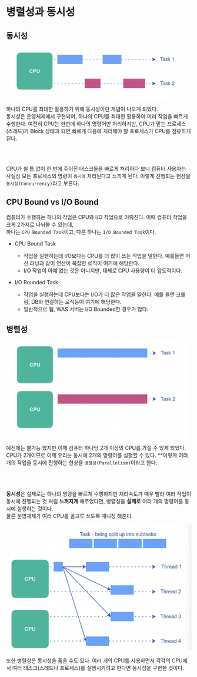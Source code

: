 # 병렬성과 동시성

## 동시성

![동시성](images/img3.png)

하나의 CPU를 최대한 활용하기 위해 동시성이란 개념이 나오게 되었다.  
동시성은 운영체제에서 구현되어, 하나의 CPU를 최대한 활용하여 여러 작업을 빠르게 수행한다. 
여전히 CPU는 한번에 하나의 명령어만 처리하지만, CPU가 맡는 프로세스(스레드)가 Block 상태과 되면 빠르게 다음에 처리해야 할 프로세스가 CPU를 점유하게 된다.  


<br/><br/>  

CPU가 쉴 틈 없이 한 번에 주어진 태스크들을 빠르게 처리하다 보니 컴퓨터 사용자는 사실상 모든 프로세스의 명령이 `동시에` 처리된다고 느끼게 된다. 이렇게 진행되는 현상을 `동시성(Concurrency)`라고 부른다.  

## CPU Bound vs I/O Bound  
컴퓨터가 수행하는 하나의 작업은 CPU와 I/O 작업으로 이뤄진다. 이때 컴퓨터 작업을 크게 2가지로 나눠볼 수 있는데,  
하나는 `CPU Bounded Task`이고, 다른 하나는 `I/O Bounded Task`이다.  

- CPU Bound Task
    - 작업을 실행하는데 I/O보다는 CPU를 더 많이 쓰는 작업을 말한다. 예를들면 머신 러닝과 같이 연산이 복잡한 로직이 여기에 해당한다.
    - I/O 작업이 아예 없는 것은 아니지만, 대체로 CPU 사용량이 더 압도적이다.  

- I/O Bounded Task
    - 작업을 실행하는데 CPU보다는 I/O가 더 많은 작업을 말한다. 예를 들면 크롤링, DB와 연결하는 로직등이 여기에 해당한다. 
    - 일반적으로 웹, WAS 서버는 I/O Bounded한 경우가 많다.  


## 병렬성

![병렬성](images/img4.png)  

예전에는 불가능 했지만 이제 컴퓨터 하나당 2개 이상의 CPU를 가질 수 있게 되었다.  
CPU가 2개이므로 이제 우리는 동시에 2개의 명령어를 실행할 수 있다.  **이렇게 여러개의 작업을 동시에 진행하는 현상을 `병렬성(Parallelism)`이라고 한다.  

<br/><br/>  
**동시성**은 실제로는 하나의 명령을 빠르게 수행하지만 처리속도가 매우 빨라 여러 작업이 동시에 진행되는 것 처럼 **느껴지게** 해주었다면, 병렬성을 **실제로** 여러 개의 명령어를 동시에 실행하는 것이다.  
물론 운영체제가 여러 CPU를 골고루 쓰도록 매니징 해준다.  

![병렬성](images/img5.png)  

또한 병렬성은 동시성을 품을 수도 있다. 여러 개의 CPU를 사용하면서 각각의 CPU에서 여러 태스크(스레드나 프로세스)를 실행시키려고 한다면 동시성을 구현한 것이다.  

